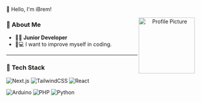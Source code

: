 👋 Hello, I'm iBrem!

<p align="center">
  <img src="https://piskel-imgstore-b.appspot.com/img/713666b3-e847-11ef-a766-a12cb93d4935.gif" 
       width="150" height="150" 
       align="right"
       alt="Profile Picture">
</p>

### 👤 About Me
- 🐻‍❄️ **Junior Developer**
- 🚀💻 I want to improve myself in coding. 
---

### 🔧 **Tech Stack**
![Next.js](https://img.shields.io/badge/Next.js-000000?style=for-the-badge&logo=next.js)
![TailwindCSS](https://img.shields.io/badge/TailwindCSS-0F172A?style=for-the-badge&logo=tailwind-css&logoColor=38B2AC)
![React](https://img.shields.io/badge/React-20232A?style=for-the-badge&logo=react&logoColor=61DAFB)

![Arduino](https://img.shields.io/badge/Arduino-00979D?style=for-the-badge&logo=arduino&logoColor=white)
![PHP](https://img.shields.io/badge/PHP-777BB4?style=for-the-badge&logo=php&logoColor=white)
![Python](https://img.shields.io/badge/Python-3776AB?style=for-the-badge&logo=python&logoColor=white)


